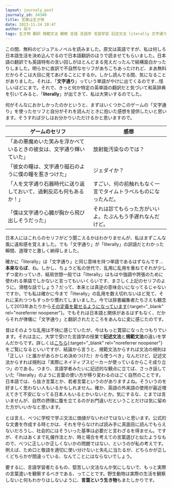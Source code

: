 ```yaml
---
layout: journaly_post
journaly_id: 34340
title: 言葉は生き物
date: 2023-11-24 20:47
author: 祝々
tags: 生き物 翻訳 規範文法 観察 言語 言語学 言語学習 記述文法 literally 文字通り
---
```


この間、無料のビジュアルノベルを読みました。原文は英語ですが、私は何しろ日本語生活を決め込んでるので日本語翻訳のほうで読ませてもらいました。<!--more-->日本語の翻訳でも英語特有の言い回しがほとんどまる見えだったんで結構面白かったりしました。明らかに直訳で不自然なセリフがあちこちあったけれど、まあ無料だからそこは大目に見てあげることにするか。しかし読んでる間、気になることがありました。それは、「**文字通り**」っていう単語がやけに出てくるのです…怪しいほどにまで。それで、きっと何か特定の英単語の翻訳だと気づいて和英辞典を引いてみると、「**literally**」が出てきて、私は大笑いするのでした。

何がそんなにおかしかったのかというと、まずはいくつかこのゲームの「文字通り」を使ったセリフと自分がそれを読んだときに抱いた感想を提供したいと思います。そうすれば少しはお分かりいただけるかと思いますので。

| ゲームのセリフ | 感想 |
|---------------|------|
| 「あの悪魔めいた笑みを浮かべているときの彼女は、文字通り輝いていた」| 放射能汚染なのでは？ |
| 「彼女の瞳は、文字通り磁石のように僕の瞳を惹きつけた」| ジェダイか？ |
| 「人を文字通り石器時代に送り返しておいて、過剰反応も何もあるか！」| すごい、何の前触れもなく一言でタイムトラベルものになったんだ。 |
| 「僕は文字通り心臓が胸から飛び出しそうだった」 | それは診てもらった方がいいよ。たぶんもう手遅れなんだけど。 |

日本人にはこれらのセリフがどう聞こえるかはわかりませんが、私はまずこんな風に違和感を覚えました。でも「文字通り」が「literally」の訳語だとわかった瞬間、道理でと激しく納得しました。

確かに「literally」は「文字通り」と同じ意味を持つ単語であるはずなんです…**本来ならば**、ね。しかし、ちょうど私の世代で、乱用に乱用を重ねてそれが少しずつ変わっていき、結局世間一般では「literally」はもはや強調や誇張のために使われる単語でしかないと言ってもいいくらいです、まさしく上記のセリフのように。滑稽な話でしょう？だって、本来とは真逆の意味合いになってるじゃないですか。でも私は確かに今まで「literally」の乱用を数え切れないほど見て、それに呆れつつもすっかり慣れてしまいました。今では辞書編集者たちさえも観念して2013年あたりから[その定義を載せるようになっています][literallyの乱用]{:target="_blank" rel="noreferrer noopener"}。でもそれは日本語と関係があるはずもなく、だからそれが律儀に「文字通り」と翻訳されたところをあんなに変に感じたのです。

昔はそのような乱用は不快に感じていたが、今はもっと寛容になったつもりでいます。それは主に、大学で受けた言語学の授業で**記述文法**と**規範文法**の違いを学んだからです。詳しくは[こちら][記述文法]{:target="_blank" rel="noreferrer noopener"}をご覧になるといいですが、結論から言うと、規範文法からすれば文法の規則は「正しい（と誰かがあらかじめ決めつけた）から使うべき」なんだけど、記述文法からすれば規則は「実際にネイティブスピーカーが使っているからこそ成り立つ」のである。つまり、言語学者みたいに記述的な観点に立てば、さっき話していた「literally」のように言葉の使い方が移り変わるのはごく自然のことです。日本語では、ら抜き言葉とか、若者言葉というのがありますよね。そういうのを好ましく思わない人もいるかもしれません。確か、英語の外来語の使用が最近増えてきて不安になってる日本人もいるとかいないとか。気にするな、とまでは言いませんが、自然の摂理に腹を立てるのがお門違いだということだけは気に留めた方がいいかなと思います。

とは言え、べつに学校で学ぶ文法に価値がないわけではないと思います。公式的な文書を作成する時とかは、それを守らなければ読み手に真面目に読んでもらえないだろうし、社会的にはそういった基準は必要だと言わざるを得ません。ですが、それはあくまで礼儀作法とか、時と場合を考えての言葉選びと似たようなもので、べつに正しいか正しくないかの問題ではない、というのが私の考えです。例えば、ため口と敬語を適切に使い分けないと失礼に当たるが、どちらかが正しくどちらかが間違っている、なんてことにはならないでしょう。

要するに、言語学習者たるもの、堅苦しい文法なんか気にしないで、もっと実際の言葉遣いを観察するべきである、ってことです。野生動物は実際の生活を観察しないと何もわかりはしないように、**言葉という生き物**もまたしかりです。

[literallyの乱用]: https://www.merriam-webster.com/grammar/misuse-of-literally
[記述文法]: https://www.nihongo-appliedlinguistics.net/wp/archives/7084
